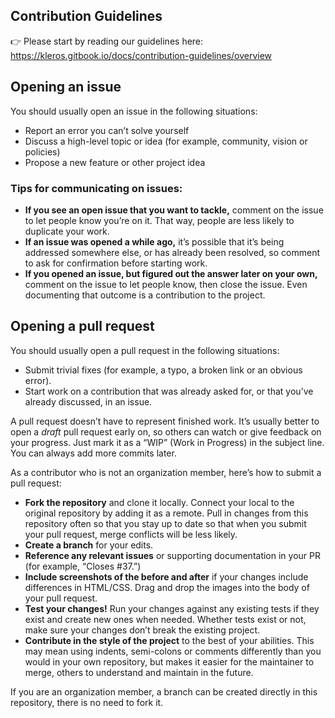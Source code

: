 
## Contribution Guidelines

👉 Please start by reading our guidelines here: https://kleros.gitbook.io/docs/contribution-guidelines/overview

## Opening an issue

You should usually open an issue in the following situations:

* Report an error you can’t solve yourself
* Discuss a high-level topic or idea (for example, community, vision or policies)
* Propose a new feature or other project idea

### Tips for communicating on issues:

* **If you see an open issue that you want to tackle,** comment on the issue to let people know you’re on it. That way, people are less likely to duplicate your work.
* **If an issue was opened a while ago,** it’s possible that it’s being addressed somewhere else, or has already been resolved, so comment to ask for confirmation before starting work.
* **If you opened an issue, but figured out the answer later on your own,** comment on the issue to let people know, then close the issue. Even documenting that outcome is a contribution to the project.

## Opening a pull request

You should usually open a pull request in the following situations:

* Submit trivial fixes (for example, a typo, a broken link or an obvious error).
* Start work on a contribution that was already asked for, or that you’ve already discussed, in an issue.

A pull request doesn’t have to represent finished work. It’s usually better to open a *draft* pull request early on, so others can watch or give feedback on your progress. Just mark it as a “WIP” (Work in Progress) in the subject line. You can always add more commits later.

As a contributor who is not an organization member, here’s how to submit a pull request:

* **Fork the repository** and clone it locally. Connect your local to the original repository by adding it as a remote. Pull in changes from this repository often so that you stay up to date so that when you submit your pull request, merge conflicts will be less likely.
* **Create a branch** for your edits.
* **Reference any relevant issues** or supporting documentation in your PR (for example, “Closes #37.”)
* **Include screenshots of the before and after** if your changes include differences in HTML/CSS. Drag and drop the images into the body of your pull request.
* **Test your changes!** Run your changes against any existing tests if they exist and create new ones when needed. Whether tests exist or not, make sure your changes don’t break the existing project.
* **Contribute in the style of the project** to the best of your abilities. This may mean using indents, semi-colons or comments differently than you would in your own repository, but makes it easier for the maintainer to merge, others to understand and maintain in the future.

If you are an organization member, a branch can be created directly in this repository, there is no need to fork it.
